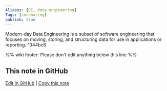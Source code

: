 ```yaml
---
Aliases: [DE, data engineering]
Tags: [incubating]
publish: true
---
```


Modern-day Data Engineering is a subset of software engineering that focuses on moving, storing, and structuring data for use in applications or reporting. ^344bc8

%% wiki footer: Please don't edit anything below this line %%

## This note in GitHub

<span class="git-footer">[Edit In GitHub](https://github.dev/data-engineering-community/data-engineering-wiki/blob/main/Concepts/Data%20Engineering.md "git-hub-edit-note") | [Copy this note](https://raw.githubusercontent.com/data-engineering-community/data-engineering-wiki/main/Concepts/Data%20Engineering.md "git-hub-copy-note") </span>

